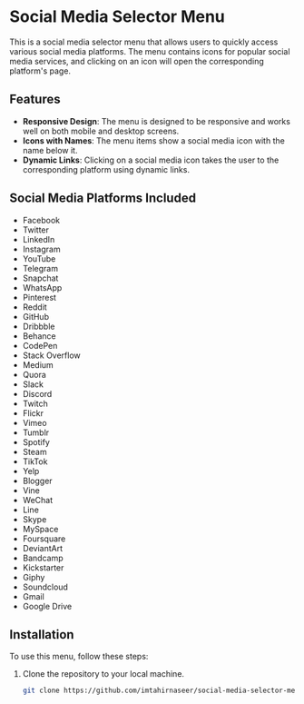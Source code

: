 # Social Media Selector Menu

This is a social media selector menu that allows users to quickly access various social media platforms. The menu contains icons for popular social media services, and clicking on an icon will open the corresponding platform's page.

## Features
- **Responsive Design**: The menu is designed to be responsive and works well on both mobile and desktop screens.
- **Icons with Names**: The menu items show a social media icon with the name below it.
- **Dynamic Links**: Clicking on a social media icon takes the user to the corresponding platform using dynamic links.

## Social Media Platforms Included
- Facebook
- Twitter
- LinkedIn
- Instagram
- YouTube
- Telegram
- Snapchat
- WhatsApp
- Pinterest
- Reddit
- GitHub
- Dribbble
- Behance
- CodePen
- Stack Overflow
- Medium
- Quora
- Slack
- Discord
- Twitch
- Flickr
- Vimeo
- Tumblr
- Spotify
- Steam
- TikTok
- Yelp
- Blogger
- Vine
- WeChat
- Line
- Skype
- MySpace
- Foursquare
- DeviantArt
- Bandcamp
- Kickstarter
- Giphy
- Soundcloud
- Gmail
- Google Drive

## Installation

To use this menu, follow these steps:

1. Clone the repository to your local machine.
   ```bash
   git clone https://github.com/imtahirnaseer/social-media-selector-menu.git
